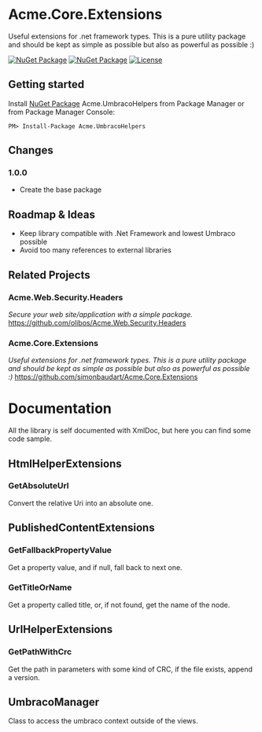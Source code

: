 
# Acme.Core.Extensions
Useful extensions for .net framework types. This is a pure utility package and should be kept as simple as possible but also as powerful as possible :)

[![NuGet Package](https://img.shields.io/nuget/v/Acme.UmbracoHelpers.svg)](https://www.nuget.org/packages/Acme.UmbracoHelpers/) [![NuGet Package](https://img.shields.io/nuget/dt/Acme.UmbracoHelpers.svg)](https://www.nuget.org/packages/Acme.UmbracoHelpers/)  [![License](https://img.shields.io/badge/license-LGPL--3.0-blue.svg)](LICENSE) 

## Getting started
Install [NuGet Package](https://www.nuget.org/packages/Acme.UmbracoHelpers/) Acme.UmbracoHelpers from Package Manager or from Package Manager Console:
```
PM> Install-Package Acme.UmbracoHelpers
```

## Changes
### 1.0.0
* Create the base package

## Roadmap & Ideas
* Keep library compatible with .Net Framework and lowest Umbraco possible
* Avoid too many references to external libraries 

## Related Projects
### Acme.Web.Security.Headers
*Secure your web site/application with a simple package.*
https://github.com/olibos/Acme.Web.Security.Headers

### Acme.Core.Extensions
*Useful extensions for .net framework types. This is a pure utility package and should be kept as simple as possible but also as powerful as possible :)*
https://github.com/simonbaudart/Acme.Core.Extensions

# Documentation
All the library is self documented with XmlDoc, but here you can find some code sample.

## HtmlHelperExtensions
### GetAbsoluteUrl
Convert the relative Uri into an absolute one.
## PublishedContentExtensions
### GetFallbackPropertyValue
Get a property value, and if null, fall back to next one.
### GetTitleOrName
Get a property called title, or, if not found, get the name of the node.
## UrlHelperExtensions
### GetPathWithCrc
Get the path in parameters with some kind of CRC, if the file exists, append a version.
## UmbracoManager
Class to access the umbraco context outside of the views.